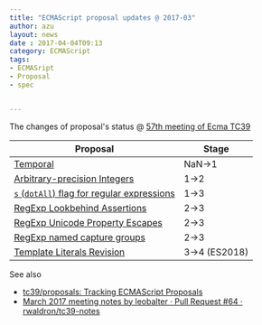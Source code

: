 ```yaml
---
title: "ECMAScript proposal updates @ 2017-03"
author: azu
layout: news
date : 2017-04-04T09:13
category: ECMAScript
tags:
- ECMASript
- Proposal
- spec


---
```


The changes of proposal's status @ [57th meeting of Ecma TC39](https://github.com/tc39/agendas/blob/master/2017/03.md "57th meeting of Ecma TC39")



| Proposal                                 | Stage         |
| ---------------------------------------- | ------------- |
| [Temporal](https://github.com/maggiepint/proposal-temporal "Temporal") | NaN->1        |
| [Arbitrary-precision Integers](https://github.com/tc39/proposal-integer) | 1->2          |
| [`s` (`dotAll`) flag for regular expressions](https://github.com/mathiasbynens/es-regexp-dotall-flag) | 1->3          |
| [RegExp Lookbehind Assertions](https://github.com/tc39/proposal-regexp-lookbehind) | 2->3          |
| [RegExp Unicode Property Escapes](https://github.com/tc39/proposal-regexp-unicode-property-escapes) | 2->3          |
| [RegExp named capture groups](https://github.com/tc39/proposal-regexp-named-groups) | 2->3          |
| [Template Literals Revision](https://github.com/tc39/proposal-template-literal-revision "Template Literals Revision") | 3->4 (ES2018) |

See also

- [tc39/proposals: Tracking ECMAScript Proposals](https://github.com/tc39/proposals "tc39/proposals: Tracking ECMAScript Proposals")
- [March 2017 meeting notes by leobalter · Pull Request #64 · rwaldron/tc39-notes](https://github.com/rwaldron/tc39-notes/pull/64 "March 2017 meeting notes by leobalter · Pull Request #64 · rwaldron/tc39-notes")